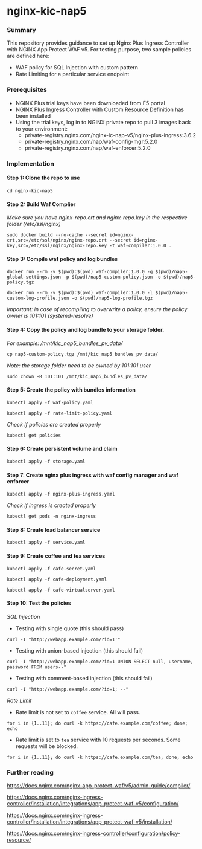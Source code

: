 # nginx-kic-nap5

### Summary
This repository provides guidance to set up Nginx Plus Ingress Controller with NGINX App Protect WAF v5. 
For testing purpose, two sample policies are defined here: 
- WAF policy for SQL Injection with custom pattern
- Rate Limiting for a particular service endpoint

### Prerequisites
- NGINX Plus trial keys have been downloaded from F5 portal
- NGINX Plus Ingress Controller with Custom Resource Definition has been installed
- Using the trial keys, log in to NGINX private repo to pull 3 images back to your environment:
  - private-registry.nginx.com/nginx-ic-nap-v5/nginx-plus-ingress:3.6.2
  - private-registry.nginx.com/nap/waf-config-mgr:5.2.0
  - private-registry.nginx.com/nap/waf-enforcer:5.2.0

### Implementation

#### Step 1: Clone the repo to use

`cd nginx-kic-nap5`

#### Step 2: Build Waf Complier
*Make sure you have nginx-repo.crt and nginx-repo.key in the respective folder (/etc/ssl/nginx)*

`sudo docker build --no-cache --secret id=nginx-crt,src=/etc/ssl/nginx/nginx-repo.crt --secret id=nginx-key,src=/etc/ssl/nginx/nginx-repo.key -t waf-compiler:1.0.0 .`

#### Step 3: Compile waf policy and log bundles

`docker run --rm -v $(pwd):$(pwd) waf-compiler:1.0.0 -g $(pwd)/nap5-global-settings.json -p $(pwd)/nap5-custom-policy.json -o $(pwd)/nap5-policy.tgz`

`docker run --rm -v $(pwd):$(pwd) waf-compiler:1.0.0 -l $(pwd)/nap5-custom-log-profile.json -o $(pwd)/nap5-log-profile.tgz`

*Important: in case of recompiling to overwrite a policy, ensure the policy owner is 101:101 (systemd-resolve)*

#### Step 4: Copy the policy and log bundle to your storage folder. 
*For example: /mnt/kic_nap5_bundles_pv_data/*

`cp nap5-custom-policy.tgz /mnt/kic_nap5_bundles_pv_data/`

*Note: the storage folder need to be owned by 101:101 user*

`sudo chown -R 101:101 /mnt/kic_nap5_bundles_pv_data/`

#### Step 5: Create the policy with bundles information

`kubectl apply -f waf-policy.yaml`

`kubectl apply -f rate-limit-policy.yaml`

*Check if policies are created properly*

`kubectl get policies`

#### Step 6: Create persistent volume and claim

`kubectl apply -f storage.yaml`

#### Step 7: Create nginx plus ingress with waf config manager and waf enforcer

`kubectl apply -f nginx-plus-ingress.yaml`

*Check if ingress is created properly*

`kubectl get pods -n nginx-ingress`

#### Step 8: Create load balancer service

`kubectl apply -f service.yaml`

#### Step 9: Create coffee and tea services

`kubectl apply -f cafe-secret.yaml`

`kubectl apply -f cafe-deployment.yaml`

`kubectl apply -f cafe-virtualserver.yaml`

#### Step 10: Test the policies
*SQL Injection*
- Testing with single quote (this should pass)

`curl -I "http://webapp.example.com/?id=1'"`

- Testing with union-based injection (this should fail)

`curl -I "http://webapp.example.com/?id=1 UNION SELECT null, username, password FROM users--"`

- Testing with comment-based injection (this should fail)
  
`curl -I "http://webapp.example.com/?id=1; --"`

*Rate Limit*
- Rate limit is not set to `coffee` service. All will pass.
  
`for i in {1..11}; do curl -k https://cafe.example.com/coffee; done; echo`

- Rate limit is set to `tea` service with 10 requests per seconds. Some requests will be blocked.
  
`for i in {1..11}; do curl -k https://cafe.example.com/tea; done; echo`

### Further reading

https://docs.nginx.com/nginx-app-protect-waf/v5/admin-guide/compiler/

https://docs.nginx.com/nginx-ingress-controller/installation/integrations/app-protect-waf-v5/configuration/

https://docs.nginx.com/nginx-ingress-controller/installation/integrations/app-protect-waf-v5/installation/

https://docs.nginx.com/nginx-ingress-controller/configuration/policy-resource/


